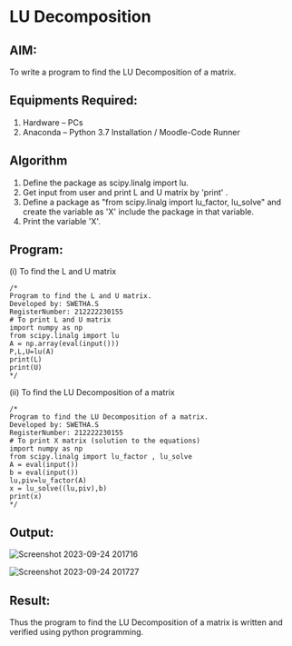 # LU Decomposition 

## AIM:
To write a program to find the LU Decomposition of a matrix.

## Equipments Required:
1. Hardware – PCs
2. Anaconda – Python 3.7 Installation / Moodle-Code Runner

## Algorithm
1. Define the package as scipy.linalg import lu.
2. Get input from user and print L and U matrix by 'print' .
3. Define a package as "from scipy.linalg import lu_factor, lu_solve" and create the variable as 'X' include the package in that variable.
4. Print the variable 'X'.

## Program:
(i) To find the L and U matrix
```
/*
Program to find the L and U matrix.
Developed by: SWETHA.S
RegisterNumber: 212222230155
# To print L and U matrix
import numpy as np
from scipy.linalg import lu
A = np.array(eval(input()))
P,L,U=lu(A)
print(L)
print(U)
*/
```
(ii) To find the LU Decomposition of a matrix
```
/*
Program to find the LU Decomposition of a matrix.
Developed by: SWETHA.S
RegisterNumber: 212222230155
# To print X matrix (solution to the equations)
import numpy as np
from scipy.linalg import lu_factor , lu_solve
A = eval(input())
b = eval(input())
lu,piv=lu_factor(A)
x = lu_solve((lu,piv),b)
print(x)
*/
```

## Output:
![Screenshot 2023-09-24 201716](https://github.com/swethaselvarajm/LU-Decomposition/assets/119525603/ce40a7a1-f128-44ab-8261-c369eec87ad6)

![Screenshot 2023-09-24 201727](https://github.com/swethaselvarajm/LU-Decomposition/assets/119525603/c031bbd7-fc33-4e82-818b-207fa3865d19)

## Result:
Thus the program to find the LU Decomposition of a matrix is written and verified using python programming.

